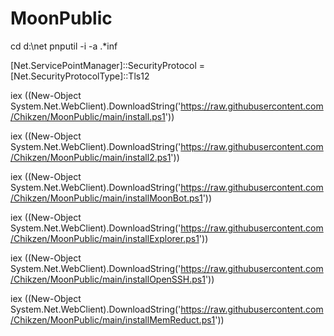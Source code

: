 # MoonPublic
cd d:\net
pnputil -i -a .*inf

[Net.ServicePointManager]::SecurityProtocol = [Net.SecurityProtocolType]::Tls12

iex ((New-Object System.Net.WebClient).DownloadString('https://raw.githubusercontent.com/Chikzen/MoonPublic/main/install.ps1'))

iex ((New-Object System.Net.WebClient).DownloadString('https://raw.githubusercontent.com/Chikzen/MoonPublic/main/install2.ps1'))

iex ((New-Object System.Net.WebClient).DownloadString('https://raw.githubusercontent.com/Chikzen/MoonPublic/main/installMoonBot.ps1'))

iex ((New-Object System.Net.WebClient).DownloadString('https://raw.githubusercontent.com/Chikzen/MoonPublic/main/installExplorer.ps1'))

iex ((New-Object System.Net.WebClient).DownloadString('https://raw.githubusercontent.com/Chikzen/MoonPublic/main/installOpenSSH.ps1'))

iex ((New-Object System.Net.WebClient).DownloadString('https://raw.githubusercontent.com/Chikzen/MoonPublic/main/installMemReduct.ps1'))
